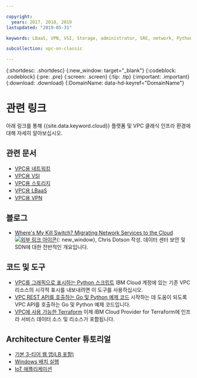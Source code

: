 ```yaml
---

copyright:
  years: 2017, 2018, 2019
lastupdated: "2019-05-31"

keywords: LBaaS, VPN, VSI, Storage, administrator, SRE, network, Python, SDK, API, Go, code, script, example, migrating, terraform

subcollection: vpc-on-classic

---
```


{:shortdesc: .shortdesc}
{:new_window: target="_blank"}
{:codeblock: .codeblock}
{:pre: .pre}
{:screen: .screen}
{:tip: .tip}
{:important: .important}
{:download: .download}
{:DomainName: data-hd-keyref="DomainName"}

# 관련 링크

아래 링크를 통해 {{site.data.keyword.cloud}} 플랫폼 및 VPC 클래식 인프라 환경에 대해 자세히 알아보십시오. 

## 관련 문서

* [VPC용 네트워킹](/docs/vpc-on-classic-network?topic=vpc-on-classic-network-getting-started)
* [VPC용 VSI](/docs/vpc-on-classic-vsi?topic=vpc-on-classic-vsi-getting-started)
* [VPC용 스토리지](/docs/vpc-on-classic-block-storage?topic=vpc-on-classic-block-storage-block-storage-getting-started#block-storage-getting-started)
* [VPC용 LBaaS](/docs/vpc-on-classic-network?topic=vpc-on-classic-network---using-load-balancers-in-ibm-cloud-vpc#--using-load-balancers-in-ibm-cloud-vpc)
* [VPC용 VPN](/docs/vpc-on-classic-network?topic=vpc-on-classic-network---using-vpn-with-your-vpc#--using-vpn-with-your-vpc)


## 블로그

*  [Where's My Kill Switch? Migrating Network Services to the Cloud ![외부 링크 아이콘](../../icons/launch-glyph.svg "외부 링크 아이콘")](https://www.ibm.com/w3-techblog/wcp/2018/09/migrating-network-services/){: new_window}, Chris Dotson 작성. 데이터 센터 보안 및 SDN에 대한 전반적인 개요입니다.

## 코드 및 도구

* [VPC를 그래픽으로 표시하는 Python 스크립트](https://github.com/l2fprod/vpc-diagram-exporter) IBM Cloud 계정에 있는 기존 VPC 리소스의 시각적 표시를 내보내려면 이 도구를 사용하십시오.
* [VPC REST API를 호출하는 Go 및 Python 예제 코드](https://github.com/IBM-Cloud/vpc-api-samples) 시작하는 데 도움이 되도록 VPC API를 호출하는 Go 및 Python 예제 코드입니다.
* [VPC에 사용 가능한 Terraform](https://ibm-cloud.github.io/tf-ibm-docs/index.html) 이제 IBM Cloud Provider for Terraform에 인프라 서비스 데이터 소스 및 리소스가 포함됩니다.

## Architecture Center 튜토리얼

* [기본 3-티어 웹 앱(LB 포함)](https://github.com/ibm-cloud-architecture/tutorial-vpc-3tier-networking)
* [Windows 배치 실행](https://github.com/ibm-cloud-architecture/tutorial-vpc-windows_server)
* [IoT 애플리케이션](https://github.com/ibm-cloud-architecture/tutorial-vpc-IoT_service)
